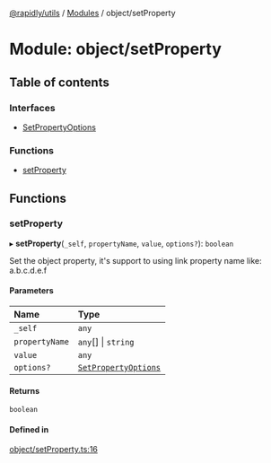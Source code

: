 [@rapidly/utils](../README.md) / [Modules](../modules.md) / object/setProperty

# Module: object/setProperty

## Table of contents

### Interfaces

- [SetPropertyOptions](../interfaces/object_setProperty.SetPropertyOptions.md)

### Functions

- [setProperty](object_setProperty.md#setproperty)

## Functions

### setProperty

▸ **setProperty**(`_self`, `propertyName`, `value`, `options?`): `boolean`

Set the object property, it's support to using link property name like: a.b.c.d.e.f

#### Parameters

| Name | Type |
| :------ | :------ |
| `_self` | `any` |
| `propertyName` | `any`[] \| `string` |
| `value` | `any` |
| `options?` | [`SetPropertyOptions`](../interfaces/object_setProperty.SetPropertyOptions.md) |

#### Returns

`boolean`

#### Defined in

[object/setProperty.ts:16](https://github.com/canguser/rapidly-utils/blob/d8d6c14/main/object/setProperty.ts#L16)
